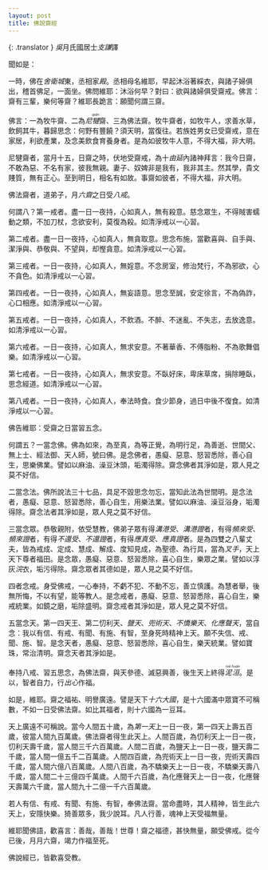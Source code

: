 ```yaml
---
layout: post
title: 佛說齋經
---
```


{: .translator }
<dfn title="东吴（222年—280年）。">吳</dfn>月氏國居士<dfn title="三国时佛教著名译经人。大月氏人后裔，其祖先于汉灵帝时归化中国。">支謙</dfn>譯

聞如是：

一時，佛在<dfn title="古印度拘萨罗国都城。亦名舍婆提。">舍衛城</dfn>東，丞相家<dfn title="高大房屋的通称。">殿</dfn>。丞相母名維耶，早起沐浴著綵衣，與諸子婦俱出，稽首佛足，一面坐。佛問維耶：沐浴何早？對曰：欲與諸婦俱受齋戒。佛言：齋有三輩，樂何等齋？維耶長跪言：願聞何謂三齋。

佛言：一為牧牛齋、二為<dfn title="是外道总名。">尼<ruby>犍<rt>qián</rt></ruby></dfn>齋、三為佛法齋。牧牛齋者，如牧牛人，求善水草，飲飼其牛，暮歸思念：何野有豐饒？須天明，當復往。若族姓男女已受齋戒，意在家居，利欲產業，及念美飲食育養身者。是為如彼牧牛人意，不得大福，非大明。

尼犍齋者，當月十五，日齋之時，伏地受齋戒，為十<dfn title="由旬。为计里程之数目，帝王一日行军之里程也，或云四十里，或云三十里。">由延</dfn>內諸神拜言：我今日齋，不敢為惡、不名有家，彼我無親。妻子、奴婢非是我有，我非其主。然其學，貴文賤質，無有正心。至到明日，相名有如故。事齋如彼者，不得大福，非大明。

佛法齋者，道弟子，月<dfn title="每月之八日、十四日、十五日、二十三日、二十九日、三十日。">六齋</dfn>之日受<dfn title="八关斋戒。">八戒</dfn>。

何謂八？第一戒者。盡一日一夜持，心如真人，無有殺意。慈念眾生，不得賊害蠕動之類，不加刀杖，念欲安利，莫復為殺。如清淨戒以一心習。

第二戒者。盡一日一夜持，心如真人，無貪取意。思念布施，當歡喜與、自手與、潔淨與、恭敬與、不望與，却慳貪意。如清淨戒以一心習。

第三戒者。一日一夜持，心如真人，無婬意。不念房室，修治梵行，不為邪欲，心不貪色。如清淨戒以一心習。

第四戒者。一日一夜持，心如真人，無妄語意。思念至誠，安定徐言，不為偽詐，心口相應。如清淨戒以一心習。

第五戒者。一日一夜持，心如真人，不飲酒。不醉、不迷亂、不失志，去放逸意。如清淨戒以一心習。

第六戒者。一日一夜持，心如真人，無求安意。不著華香、不傅脂粉、不為歌舞倡樂。如清淨戒以一心習。

第七戒者。一日一夜持，心如真人，無求安意。不臥好床，卑床草席，捐除睡臥，思念經道。如清淨戒以一心習。

第八戒者。一日一夜持，心如真人，奉法時食。食少節身，過日中後不復食。如清淨戒以一心習。

佛告維耶：受齋之日當習五念。

何謂五？一當念佛。佛為如來，為至真，為等正覺，為明行足，為善逝、世間父、無上士、經法御、天人師，號曰佛。是念佛者，愚癡、惡意、怒習悉除，善心自生，思樂佛業。譬如以麻油、澡豆沐頭，垢濁得除。齋念佛者其淨如是，眾人見之莫不好信。

二當念法。佛所說法三十七品，具足不毀思念勿忘，當知此法為世間明。是念法者，愚癡、惡意、怒習悉除，善心自生，用樂法業。譬如以麻油、澡豆浴身，垢濁得除。齋念法者其淨如是，眾人見之莫不好信。

三當念眾。恭敬親附，依受慧教，佛弟子眾有得<dfn title="初果向。">溝港受</dfn>、<dfn title="初果，须沱洹。">溝港證</dfn>者，有得<dfn title="二果向。">頻來受</dfn>、<dfn title="二果，斯陀含。">頻來證</dfn>者，有得<dfn title="三果向。">不還受</dfn>、<dfn title="三果，阿那含。">不還證</dfn>者，有得<dfn title="四果向。">應真受</dfn>、<dfn title="四果，阿罗汉。">應真證</dfn>者。是為四雙之八輩丈夫，皆為戒成、定成、慧成、解成、度知見成，為聖德、為行具，當為<dfn title="佛教的一种敬礼方式。两掌对合于胸前。">叉手</dfn>，天上天下尊者福田。是念眾，愚癡、惡意、怒習悉除，喜心自生，樂眾之業。譬如以淳灰<dfn title="洗涤。">浣</dfn>衣，垢污得除。齋念眾者其德如是，眾人見之莫不好信。

四者念戒。身受佛戒，一心奉持，不虧不犯、不動不忘，善立慎護。為慧者舉，後無所悔，不以有望，能等教人。是念戒者，愚癡、惡意、怒習悉除，喜心自生，樂戒統業。如鏡之磨，垢除盛明。齋念戒者其淨如是，眾人見之莫不好信。

五當念天。第一四天王、第二忉利天、<dfn title="欲界第三天。亦名夜摩天。">鹽天</dfn>、<dfn title="欲界第四天。亦名兜率天，为一生补处菩萨所居住处。">兜術天</dfn>、<dfn title="欲界第五天。亦名化乐天。">不憍樂天</dfn>、<dfn title="欲界第六天。为欲界顶魔王波旬所居住处，亦名他化自在天。">化應聲天</dfn>，當自念：我以有信、有戒、有聞、有施、有智，至身死時精神上天。願不失信、戒、聞、施、智。是念天者，愚癡、惡意、怒習悉除，喜心自生，樂天統業。譬如寶珠，常治清明。齋念天者其淨如是。

奉持八戒、習五思念，為佛法齋，與天參德、滅惡興善，後生天上終得<dfn title="涅槃。"><ruby>泥<rt>niè</rt>洹<rt>huán</rt></ruby></dfn>。是以，智者自力，行*出心*作福。

如是，維耶。齋之福祐、明譽廣遠。譬是天下<dfn title="古印度十六國。">十六大國</dfn>，是十六國滿中眾寶不可稱數，不如一日受佛法齋。如比其福者，則十六國為一豆耳。

天上廣遠不可稱說。當今人間五十歲，為<dfn title="四天王天。">第一天</dfn>上一日一夜，第一四天上壽五百歲，彼當人間九百萬歲。佛法齋者得生此天上。人間百歲，為忉利天上一日一夜，忉利天壽千歲，當人間三千六百萬歲。人間二百歲，為鹽天上一日一夜，鹽天壽二千歲，當人間一億五千二百萬歲。人間四百歲，為兜術天上一日一夜，兜術天壽四千歲，當人間六億八百萬歲。人間八百歲，為不驕樂天上一日一夜，不驕樂天壽八千歲，當人間二十三億四千萬歲。人間千六百歲，為化應聲天上一日一夜，化應聲天壽萬六千歲，當人間九十二億一千六百萬歲。

若人有信、有戒、有聞、有施、有智，奉佛法齋。當命盡時，其人精神，皆生此六天上，安隱快樂。猗善眾多，我少說耳。凡人行善，魂神上天受福無量。

維耶聞佛語，歡喜言：善哉，善哉！世尊！齋之福德，甚快無量，願受佛戒。從今已後，月月六齋，竭力作福至死。

佛說經已，皆歡喜受教。
